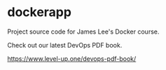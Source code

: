# dockerapp
Project source code for James Lee's Docker course.

Check out our latest DevOps PDF book.

https://www.level-up.one/devops-pdf-book/



